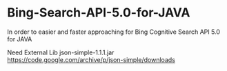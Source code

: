 # Bing-Search-API-5.0-for-JAVA
In order to easier and faster approaching for Bing Cognitive Search API 5.0 for JAVA

Need External Lib
json-simple-1.1.1.jar
https://code.google.com/archive/p/json-simple/downloads

